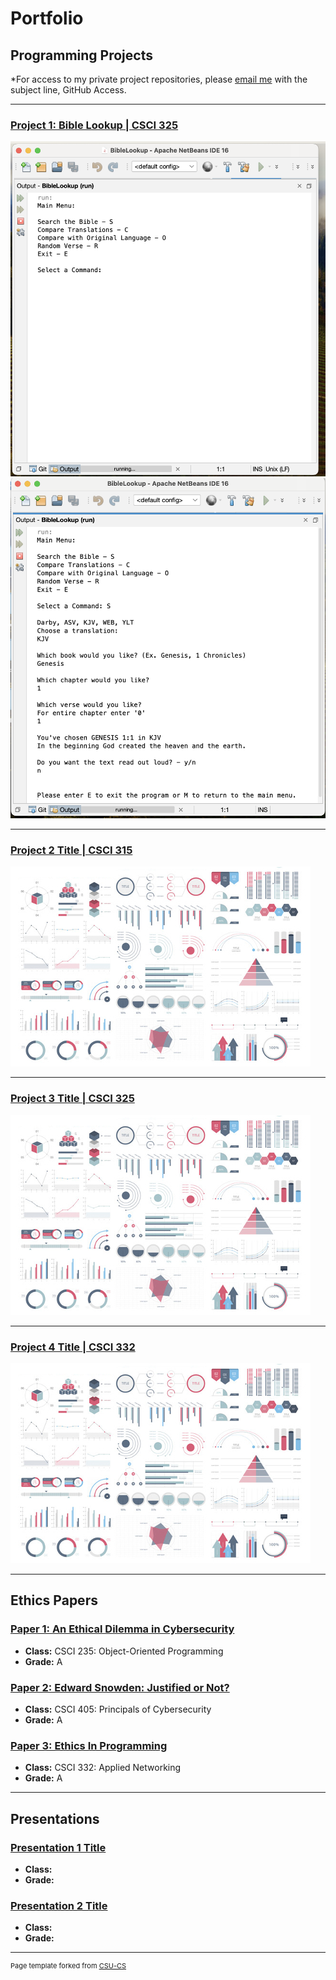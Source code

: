 Portfolio
=========

Programming Projects
--------------------

*For access to my private project repositories, please [email me](mailto:example@JMTaylor2@csustudent.net?subject=GitHub%20Access) with the subject line, GitHub Access.

---
### [Project 1: Bible Lookup | CSCI 325](project1)

![Project 1 Thumbnail Name](images/Project1/MainMenu.png)
![Project 1 Thumbnail Name](images/Project1/Search.png)

---
### [Project 2 Title | CSCI 315](project1)

![Project 2 Thumbnail Name](images/dummy_thumbnail.jpg)

---
### [Project 3 Title | CSCI 325](project1)

![Project 3 Thumbnail Name](images/dummy_thumbnail.jpg)

---
### [Project 4 Title | CSCI 332](project1)

![Project 4 Thumbnail Name](images/dummy_thumbnail.jpg)

---

Ethics Papers
-------------

### [Paper 1: An Ethical Dilemma in Cybersecurity](/pdf/CSCI_235_Paper.pdf)

-   **Class:** CSCI 235: Object-Oriented Programming
-   **Grade:** A

### [Paper 2: Edward Snowden: Justified or Not?](/pdf/CSCI_405_Paper.pdf)

-   **Class:** CSCI 405: Principals of Cybersecurity
-   **Grade:** A

### [Paper 3: Ethics In Programming](/pdf/CSCI_332_Paper.pdf)

-   **Class:** CSCI 332: Applied Networking
-   **Grade:** A

---

Presentations
-------------

### [Presentation 1 Title](/pdf/sample_presentation.pdf)

- **Class:** 
- **Grade:**


### [Presentation 2 Title](/pdf/sample_presentation.pdf)

- **Class:** 
- **Grade:**

---

<p style="font-size:11px">Page template forked from <a href="https://github.com/csu-cs/csci-portfolio">CSU-CS</a></p>
<!-- Remove above link if you don't want to attributive -->
